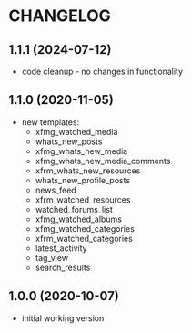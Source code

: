 CHANGELOG
=========

1.1.1 (2024-07-12)
------------------

* code cleanup - no changes in functionality

1.1.0 (2020-11-05)
------------------

* new templates:
    * xfmg_watched_media
    * whats_new_posts
    * xfmg_whats_new_media
    * xfmg_whats_new_media_comments
    * xfrm_whats_new_resources
    * whats_new_profile_posts
    * news_feed
    * xfrm_watched_resources
    * watched_forums_list
    * xfmg_watched_albums
    * xfmg_watched_categories
    * xfrm_watched_categories
    * latest_activity
    * tag_view
    * search_results

1.0.0 (2020-10-07)
------------------

* initial working version
